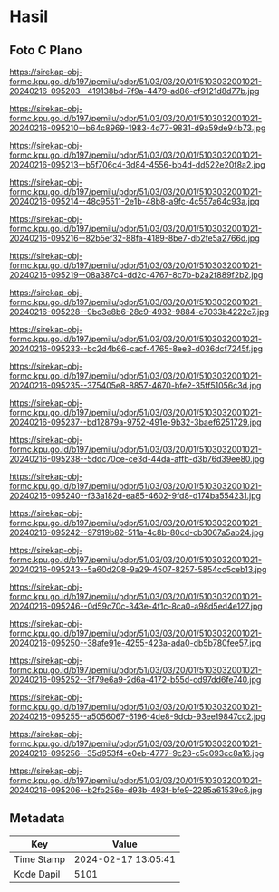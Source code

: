 # Hasil

## Foto C Plano

https://sirekap-obj-formc.kpu.go.id/b197/pemilu/pdpr/51/03/03/20/01/5103032001021-20240216-095203--419138bd-7f9a-4479-ad86-cf9121d8d77b.jpg

https://sirekap-obj-formc.kpu.go.id/b197/pemilu/pdpr/51/03/03/20/01/5103032001021-20240216-095210--b64c8969-1983-4d77-9831-d9a59de94b73.jpg

https://sirekap-obj-formc.kpu.go.id/b197/pemilu/pdpr/51/03/03/20/01/5103032001021-20240216-095213--b5f706c4-3d84-4556-bb4d-dd522e20f8a2.jpg

https://sirekap-obj-formc.kpu.go.id/b197/pemilu/pdpr/51/03/03/20/01/5103032001021-20240216-095214--48c95511-2e1b-48b8-a9fc-4c557a64c93a.jpg

https://sirekap-obj-formc.kpu.go.id/b197/pemilu/pdpr/51/03/03/20/01/5103032001021-20240216-095216--82b5ef32-88fa-4189-8be7-db2fe5a2766d.jpg

https://sirekap-obj-formc.kpu.go.id/b197/pemilu/pdpr/51/03/03/20/01/5103032001021-20240216-095219--08a387c4-dd2c-4767-8c7b-b2a2f889f2b2.jpg

https://sirekap-obj-formc.kpu.go.id/b197/pemilu/pdpr/51/03/03/20/01/5103032001021-20240216-095228--9bc3e8b6-28c9-4932-9884-c7033b4222c7.jpg

https://sirekap-obj-formc.kpu.go.id/b197/pemilu/pdpr/51/03/03/20/01/5103032001021-20240216-095233--bc2d4b66-cacf-4765-8ee3-d036dcf7245f.jpg

https://sirekap-obj-formc.kpu.go.id/b197/pemilu/pdpr/51/03/03/20/01/5103032001021-20240216-095235--375405e8-8857-4670-bfe2-35ff51056c3d.jpg

https://sirekap-obj-formc.kpu.go.id/b197/pemilu/pdpr/51/03/03/20/01/5103032001021-20240216-095237--bd12879a-9752-491e-9b32-3baef6251729.jpg

https://sirekap-obj-formc.kpu.go.id/b197/pemilu/pdpr/51/03/03/20/01/5103032001021-20240216-095238--5ddc70ce-ce3d-44da-affb-d3b76d39ee80.jpg

https://sirekap-obj-formc.kpu.go.id/b197/pemilu/pdpr/51/03/03/20/01/5103032001021-20240216-095240--f33a182d-ea85-4602-9fd8-d174ba554231.jpg

https://sirekap-obj-formc.kpu.go.id/b197/pemilu/pdpr/51/03/03/20/01/5103032001021-20240216-095242--97919b82-511a-4c8b-80cd-cb3067a5ab24.jpg

https://sirekap-obj-formc.kpu.go.id/b197/pemilu/pdpr/51/03/03/20/01/5103032001021-20240216-095243--5a60d208-9a29-4507-8257-5854cc5ceb13.jpg

https://sirekap-obj-formc.kpu.go.id/b197/pemilu/pdpr/51/03/03/20/01/5103032001021-20240216-095246--0d59c70c-343e-4f1c-8ca0-a98d5ed4e127.jpg

https://sirekap-obj-formc.kpu.go.id/b197/pemilu/pdpr/51/03/03/20/01/5103032001021-20240216-095250--38afe91e-4255-423a-ada0-db5b780fee57.jpg

https://sirekap-obj-formc.kpu.go.id/b197/pemilu/pdpr/51/03/03/20/01/5103032001021-20240216-095252--3f79e6a9-2d6a-4172-b55d-cd97dd6fe740.jpg

https://sirekap-obj-formc.kpu.go.id/b197/pemilu/pdpr/51/03/03/20/01/5103032001021-20240216-095255--a5056067-6196-4de8-9dcb-93ee19847cc2.jpg

https://sirekap-obj-formc.kpu.go.id/b197/pemilu/pdpr/51/03/03/20/01/5103032001021-20240216-095256--35d953f4-e0eb-4777-9c28-c5c093cc8a16.jpg

https://sirekap-obj-formc.kpu.go.id/b197/pemilu/pdpr/51/03/03/20/01/5103032001021-20240216-095206--b2fb256e-d93b-493f-bfe9-2285a61539c6.jpg


## Metadata

| Key        | Value               |
| ---------- | ------------------- |
| Time Stamp | 2024-02-17 13:05:41 |
| Kode Dapil | 5101                |




